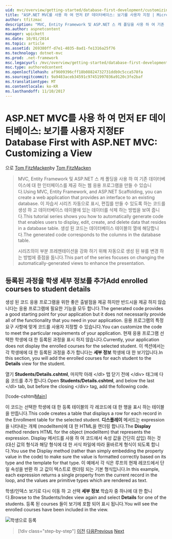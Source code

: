 ```yaml
---
uid: mvc/overview/getting-started/database-first-development/customizing-a-view
title: "ASP.NET MVC를 사용 하 여 먼저 EF 데이터베이스: 보기를 사용자 지정 | Microsoft Docs"
author: tfitzmac
description: "MVC, Entity Framework 및 ASP.NET 스 캐 폴딩을 사용 하 여 기존 데이터베이스에 대 한 인터페이스를 제공 하는 웹 응용 프로그램을 만들 수 있습니다. 이 자습서 seri 중..."
ms.author: aspnetcontent
manager: wpickett
ms.date: 10/01/2014
ms.topic: article
ms.assetid: 269380ff-d7e1-4035-8ad1-fe1316a25f76
ms.technology: dotnet-mvc
ms.prod: .net-framework
msc.legacyurl: /mvc/overview/getting-started/database-first-development/customizing-a-view
msc.type: authoredcontent
ms.openlocfilehash: af9609396cff18b08824732731ddb9c5cca578fa
ms.sourcegitcommit: 9a9483aceb34591c97451997036a9120c3fe2baf
ms.translationtype: MT
ms.contentlocale: ko-KR
ms.lasthandoff: 11/10/2017
---
```

<a name="ef-database-first-with-aspnet-mvc-customizing-a-view"></a><span data-ttu-id="16748-104">ASP.NET MVC를 사용 하 여 먼저 EF 데이터베이스: 보기를 사용자 지정</span><span class="sxs-lookup"><span data-stu-id="16748-104">EF Database First with ASP.NET MVC: Customizing a View</span></span>
====================
<span data-ttu-id="16748-105">으로 [Tom FitzMacken](https://github.com/tfitzmac)</span><span class="sxs-lookup"><span data-stu-id="16748-105">by [Tom FitzMacken](https://github.com/tfitzmac)</span></span>

> <span data-ttu-id="16748-106">MVC, Entity Framework 및 ASP.NET 스 캐 폴딩을 사용 하 여 기존 데이터베이스에 대 한 인터페이스를 제공 하는 웹 응용 프로그램을 만들 수 있습니다.</span><span class="sxs-lookup"><span data-stu-id="16748-106">Using MVC, Entity Framework, and ASP.NET Scaffolding, you can create a web application that provides an interface to an existing database.</span></span> <span data-ttu-id="16748-107">이 자습서 시리즈 자동으로 표시, 편집를 만들 수 있도록 하는 코드를 생성 하 고 데이터베이스 테이블에 있는 데이터를 삭제 하는 방법을 보여 줍니다.</span><span class="sxs-lookup"><span data-stu-id="16748-107">This tutorial series shows you how to automatically generate code that enables users to display, edit, create, and delete data that resides in a database table.</span></span> <span data-ttu-id="16748-108">생성 된 코드는 데이터베이스 테이블의 열에 해당합니다.</span><span class="sxs-lookup"><span data-stu-id="16748-108">The generated code corresponds to the columns in the database table.</span></span>
> 
> <span data-ttu-id="16748-109">시리즈의이 부분 프레젠테이션을 강화 하기 위해 자동으로 생성 된 뷰를 변경 하는 방법에 중점을 둡니다.</span><span class="sxs-lookup"><span data-stu-id="16748-109">This part of the series focuses on changing the automatically-generated views to enhance the presentation.</span></span>


## <a name="add-enrolled-courses-to-student-details"></a><span data-ttu-id="16748-110">등록된 과정을 학생 세부 정보를 추가</span><span class="sxs-lookup"><span data-stu-id="16748-110">Add enrolled courses to student details</span></span>

<span data-ttu-id="16748-111">생성 된 코드 응용 프로그램을 위한 좋은 출발점을 제공 하지만 반드시을 제공 하지 않습니다는 응용 프로그램에 필요한 기능을 모두 합니다.</span><span class="sxs-lookup"><span data-stu-id="16748-111">The generated code provides a good starting point for your application but it does not necessarily provide all of the functionality that you need in your application.</span></span> <span data-ttu-id="16748-112">응용 프로그램의 특정 요구 사항에 맞게 코드를 사용자 지정할 수 있습니다.</span><span class="sxs-lookup"><span data-stu-id="16748-112">You can customize the code to meet the particular requirements of your application.</span></span> <span data-ttu-id="16748-113">현재 응용 프로그램 선택한 학생에 대 한 등록된 과정을 표시 하지 않습니다.</span><span class="sxs-lookup"><span data-stu-id="16748-113">Currently, your application does not display the enrolled courses for the selected student.</span></span> <span data-ttu-id="16748-114">이 섹션에서는 각 학생에에 대 한 등록된 과정을 추가 합니다는 **세부 정보** 학생에 대 한 보기입니다.</span><span class="sxs-lookup"><span data-stu-id="16748-114">In this section, you will add the enrolled courses for each student to the **Details** view for the student.</span></span>

<span data-ttu-id="16748-115">열기 **Students/Details.cshtml**, 마지막 아래 &lt;/dl&gt; 탭 닫기 전에 &lt;/div&gt; 태그에 다음 코드를 추가 합니다.</span><span class="sxs-lookup"><span data-stu-id="16748-115">Open **Students/Details.cshtml**, and below the last &lt;/dl&gt; tab, but before the closing &lt;/div&gt; tag, add the following code.</span></span>

[!code-cshtml[Main](customizing-a-view/samples/sample1.cshtml)]

<span data-ttu-id="16748-116">이 코드는 선택한 학생에 대 한 등록 테이블의 각 레코드에 대 한 행을 표시 하는 테이블을 만듭니다.</span><span class="sxs-lookup"><span data-stu-id="16748-116">This code creates a table that displays a row for each record in the Enrollment table for the selected student.</span></span> <span data-ttu-id="16748-117">**디스플레이** 메서드는 expression을 나타내는 개체 (modelItem)에 대 한 HTML을 렌더링 합니다.</span><span class="sxs-lookup"><span data-stu-id="16748-117">The **Display** method renders HTML for the object (modelItem) that represents the expression.</span></span> <span data-ttu-id="16748-118">Display 메서드를 사용 하 여 코드에서 속성 값을 간단히 삽입) 하는 것 (대신 값의 형식과 해당 형식에 대 한 서식 파일에 따라 올바르게 형식이 되도록 합니다.</span><span class="sxs-lookup"><span data-stu-id="16748-118">You use the Display method (rather than simply embedding the property value in the code) to make sure the value is formatted correctly based on its type and the template for that type.</span></span> <span data-ttu-id="16748-119">이 예에서 각 식은 루프의 현재 레코드에서 단일 속성을 반환 하 고 값이 텍스트로 렌더링 되는 기본 형식입니다.</span><span class="sxs-lookup"><span data-stu-id="16748-119">In this example, each expression returns a single property from the current record in the loop, and the values are primitive types which are rendered as text.</span></span>

<span data-ttu-id="16748-120">학생/인덱스 보기로 다시 이동 하 고 선택 **세부 정보** 학습자 중 하나에 대 한 합니다.</span><span class="sxs-lookup"><span data-stu-id="16748-120">Browse to the Students/Index view again and select **Details** for one of the students.</span></span> <span data-ttu-id="16748-121">등록 된 courses 들이 보기에 포함 되어 표시 됩니다.</span><span class="sxs-lookup"><span data-stu-id="16748-121">You will see the enrolled courses have been included in the view.</span></span>

![학생으로 등록](customizing-a-view/_static/image1.png)

>[!div class="step-by-step"]
<span data-ttu-id="16748-123">[이전](changing-the-database.md)
[다음](enhancing-data-validation.md)</span><span class="sxs-lookup"><span data-stu-id="16748-123">[Previous](changing-the-database.md)
[Next](enhancing-data-validation.md)</span></span>
